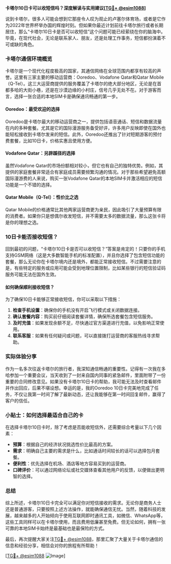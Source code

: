 **卡塔尔10日卡可以收短信吗？深度解读与实用建议[[TG💪+ @esim1088](https://t.me/s/esim1088)]**

说到卡塔尔，很多人可能会想到它那座令人叹为观止的卢塞尔体育场，或者是它作为2022年世界杯举办国的辉煌时刻。但如果你最近计划前往卡塔尔旅行或者长期居住，那么“卡塔尔10日卡是否可以收短信”这个问题可能已经萦绕在你的脑海中。毕竟，在现代社会，无论是联系家人、朋友，还是处理工作事务，短信都扮演着不可或缺的角色。

### 卡塔尔通信环境概览

卡塔尔是一个现代化程度极高的国家，其通信网络在全球范围内都享有较高的声誉。这里有三家主要的移动运营商：Ooredoo、Vodafone Qatar和Qatar Mobile（Q-Tel）。这三大运营商提供的服务覆盖了卡塔尔的绝大部分地区，无论是在首都多哈的大街小巷，还是在沙漠边缘的小村庄，信号几乎无处不在。对于游客而言，选择一张合适的本地SIM卡是确保通讯畅通的第一步。

#### Ooredoo：最受欢迎的选择

Ooredoo是卡塔尔最大的移动运营商之一，提供包括语音通话、短信和数据流量在内的多种套餐。尤其是它的国际漫游服务备受好评，许多用户反映即使在国外也能轻松接收到卡塔尔发来的短信。此外，Ooredoo还推出了针对短期游客的预付费套餐，比如10日卡，价格实惠且使用方便。

#### Vodafone Qatar：另辟蹊径的选择

虽然Vodafone Qatar的市场份额相对较小，但它也有自己的独特优势。例如，其提供的家庭套餐非常适合有家庭成员需要频繁沟通的情况。对于那些希望避免高额国际漫游费的人来说，购买一张Vodafone Qatar的本地SIM卡并激活相应的短信功能是一个不错的选择。

#### Qatar Mobile（Q-Tel）：性价比之选

Qatar Mobile的价格通常比其他两家运营商更为亲民，因此吸引了大量预算有限的消费者。如果你只是想偶尔收发短信，并不需要太多的数据流量，那么这张卡将是你的理想之选。

### 10日卡能否接收短信？

回到最初的问题，“卡塔尔10日卡是否可以收短信？”答案是肯定的！只要你的手机支持GSM网络（这是大多数智能手机的标准配置），并且你选择了包含短信功能的套餐，那么无论你在卡塔尔境内还是境外，都能正常接收短信。不过需要注意的是，有些特定的服务或应用可能会受到地理位置限制，比如某些银行的短信验证码服务可能无法在国外生效。

#### 如何确保顺利接收短信？

为了确保10日卡能够正常接收短信，你可以采取以下措施：

1. **检查手机设置**：确保你的手机没有开启飞行模式或关闭数据连接。
2. **确认套餐内容**：购买前仔细阅读套餐详情，确保所选套餐包含短信服务。
3. **及时充值**：如果发现余额不足，尽快通过官方渠道进行充值，以免影响正常使用。
4. **联系客服**：如果有任何疑问或问题，可以直接拨打运营商的客服热线寻求帮助。

### 实际体验分享

作为一名多次往返卡塔尔的旅行者，我深知通信畅通的重要性。记得有一次我在多哈参加一个重要会议，当天收到了一封来自国内同事的紧急邮件，里面附带了一份重要的合同修改意见。如果没有卡塔尔10日卡的帮助，我可能无法及时查看邮件并作出回应，后果不堪设想。幸运的是，我的Ooredoo 10日卡完美地完成了任务，不仅让我第一时间了解了最新动态，还让我能够在第一时间回复邮件，赢得了客户的信任。

### 小贴士：如何选择最适合自己的卡

在选择卡塔尔10日卡时，除了考虑是否能收短信外，还需要综合考量以下几个因素：

- **预算**：根据自己的经济状况挑选性价比最高的方案。
- **需求**：明确自己主要的需求是什么，比如通话时间较长的话可以选择包月套餐。
- **便利性**：优先选择在机场、酒店等地方容易买到的运营商。
- **口碑评价**：可以通过网络论坛或社交媒体查看其他用户的反馈，以便做出更明智的选择。

### 总结

综上所述，卡塔尔10日卡完全可以满足你对短信接收的需求。无论你是商务人士还是普通游客，只要按照上述方法操作，就能确保通信无忧。当然，随着科技的发展，越来越多的人开始倾向于使用互联网即时通讯工具，如微信、WhatsApp等，这些工具同样可以在卡塔尔使用，而且费用低廉甚至免费。但无论如何，拥有一张可靠的本地SIM卡始终是最基础也是最保险的方式。

最后，再次提醒大家关注[TG💪+ @esim1088](https://t.me/s/esim1088)，那里汇聚了大量关于卡塔尔通信的信息和经验分享，相信会对你的旅程有所帮助！

[[TG💪+ @esim1088](https://t.me/s/esim1088) ![Image](https://i.postimg.cc/4NQfJmqS/Snipaste-2025-05-13-00-14-12.png)]